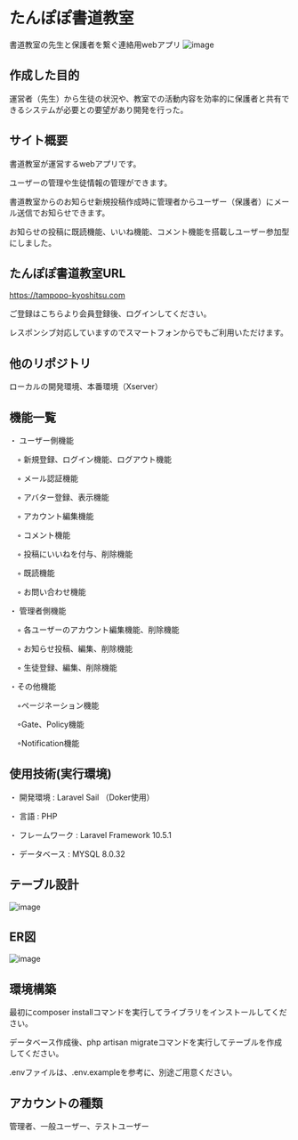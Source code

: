 # たんぽぽ書道教室

書道教室の先生と保護者を繋ぐ連絡用webアプリ
![image](https://user-images.githubusercontent.com/106829132/232290769-d352beef-05cf-436d-b517-3e0861d79d33.png)

## 作成した目的

運営者（先生）から生徒の状況や、教室での活動内容を効率的に保護者と共有できるシステムが必要との要望があり開発を行った。

## サイト概要

書道教室が運営するwebアプリです。

ユーザーの管理や生徒情報の管理ができます。

書道教室からのお知らせ新規投稿作成時に管理者からユーザー（保護者）にメール送信でお知らせできます。

お知らせの投稿に既読機能、いいね機能、コメント機能を搭載しユーザー参加型にしました。

## たんぽぽ書道教室URL

https://tampopo-kyoshitsu.com

ご登録はこちらより会員登録後、ログインしてください。

レスポンシブ対応していますのでスマートフォンからでもご利用いただけます。

## 他のリポジトリ

ローカルの開発環境、本番環境（Xserver）

## 機能一覧

・ ユーザー側機能

　◦ 新規登録、ログイン機能、ログアウト機能
 
　◦ メール認証機能
 
　◦ アバター登録、表示機能
 
　◦ アカウント編集機能
 
　◦ コメント機能
 
　◦ 投稿にいいねを付与、削除機能
 
　◦ 既読機能
 
　◦ お問い合わせ機能 


・ 管理者側機能

　◦ 各ユーザーのアカウント編集機能、削除機能
 
　◦ お知らせ投稿、編集、削除機能
 
　◦ 生徒登録、編集、削除機能
 
 ・その他機能
 
 　◦ページネーション機能
 
 　◦Gate、Policy機能
 
 　◦Notification機能
 
## 使用技術(実行環境)

・ 開発環境 : Laravel Sail （Doker使用）

・ 言語 : PHP

・ フレームワーク : Laravel Framework 10.5.1

・ データベース : MYSQL 8.0.32

## テーブル設計

![image](https://user-images.githubusercontent.com/106829132/232238636-e5a76c0b-7114-4272-8ffe-558d0139e9e4.png)

## ER図

![image](https://user-images.githubusercontent.com/106829132/232240834-7f0b3966-f635-4b44-a431-3e0f8566e1c1.png)

## 環境構築

最初にcomposer installコマンドを実行してライブラリをインストールしてください。

データベース作成後、php artisan migrateコマンドを実行してテーブルを作成してください。

.envファイルは、.env.exampleを参考に、別途ご用意ください。

## アカウントの種類

管理者、一般ユーザー、テストユーザー
